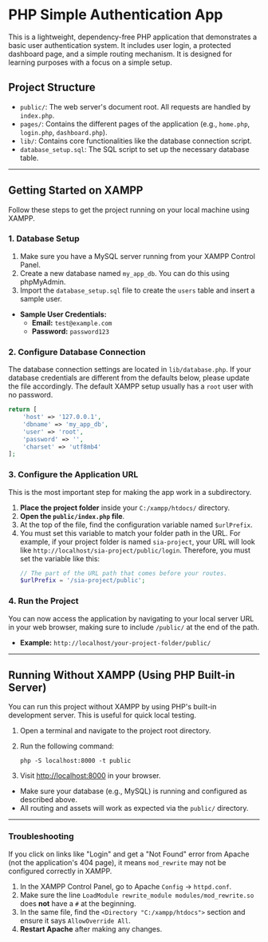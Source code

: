 # PHP Simple Authentication App

This is a lightweight, dependency-free PHP application that demonstrates a basic user authentication system. It includes user login, a protected dashboard page, and a simple routing mechanism. It is designed for learning purposes with a focus on a simple setup.

## Project Structure

- `public/`: The web server's document root. All requests are handled by `index.php`.
- `pages/`: Contains the different pages of the application (e.g., `home.php`, `login.php`, `dashboard.php`).
- `lib/`: Contains core functionalities like the database connection script.
- `database_setup.sql`: The SQL script to set up the necessary database table.

---

## Getting Started on XAMPP

Follow these steps to get the project running on your local machine using XAMPP.

### 1. Database Setup

1.  Make sure you have a MySQL server running from your XAMPP Control Panel.
2.  Create a new database named `my_app_db`. You can do this using phpMyAdmin.
3.  Import the `database_setup.sql` file to create the `users` table and insert a sample user.

- **Sample User Credentials:**
  - **Email:** `test@example.com`
  - **Password:** `password123`

### 2. Configure Database Connection

The database connection settings are located in `lib/database.php`. If your database credentials are different from the defaults below, please update the file accordingly. The default XAMPP setup usually has a `root` user with no password.

```php
return [
    'host' => '127.0.0.1',
    'dbname' => 'my_app_db',
    'user' => 'root',
    'password' => '',
    'charset' => 'utf8mb4'
];
```

### 3. Configure the Application URL

This is the most important step for making the app work in a subdirectory.

1.  **Place the project folder** inside your `C:/xampp/htdocs/` directory.
2.  **Open the `public/index.php` file**.
3.  At the top of the file, find the configuration variable named `$urlPrefix`.
4.  You must set this variable to match your folder path in the URL. For example, if your project folder is named `sia-project`, your URL will look like `http://localhost/sia-project/public/login`. Therefore, you must set the variable like this:
    ```php
    // The part of the URL path that comes before your routes.
    $urlPrefix = '/sia-project/public';
    ```

### 4. Run the Project

You can now access the application by navigating to your local server URL in your web browser, making sure to include `/public/` at the end of the path.

- **Example:** `http://localhost/your-project-folder/public/`

---

## Running Without XAMPP (Using PHP Built-in Server)

You can run this project without XAMPP by using PHP's built-in development server. This is useful for quick local testing.

1. Open a terminal and navigate to the project root directory.
2. Run the following command:

   ```
   php -S localhost:8000 -t public
   ```

3. Visit [http://localhost:8000](http://localhost:8000) in your browser.

- Make sure your database (e.g., MySQL) is running and configured as described above.
- All routing and assets will work as expected via the `public/` directory.

---

### Troubleshooting

If you click on links like "Login" and get a "Not Found" error from Apache (not the application's 404 page), it means `mod_rewrite` may not be configured correctly in XAMPP.

1.  In the XAMPP Control Panel, go to Apache `Config` -> `httpd.conf`.
2.  Make sure the line `LoadModule rewrite_module modules/mod_rewrite.so` does **not** have a `#` at the beginning.
3.  In the same file, find the `<Directory "C:/xampp/htdocs">` section and ensure it says `AllowOverride All`.
4.  **Restart Apache** after making any changes.
